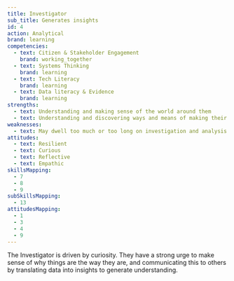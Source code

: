 ```yaml
---
title: Investigator
sub_title: Generates insights
id: 4
action: Analytical
brand: learning
competencies:
  - text: Citizen & Stakeholder Engagement
    brand: working_together
  - text: Systems Thinking
    brand: learning
  - text: Tech Literacy
    brand: learning
  - text: Data literacy & Evidence
    brand: learning
strengths:
  - text: Understanding and making sense of the world around them
  - text: Understanding and discovering ways and means of making their findings accessible and communicable to others.
weaknesses:
  - text: May dwell too much or too long on investigation and analysis. Might find it hard to stop investigating
attitudes:
  - text: Resilient
  - text: Curious
  - text: Reflective
  - text: Empathic
skillsMapping:
  - 7
  - 8
  - 9
subSkillsMapping:
  - 13
attitudesMapping: 
  - 1
  - 3
  - 4
  - 9
---
```


The Investigator is driven by curiosity. They have a strong urge to make sense of why things are the way they are, and communicating this to others by translating data into insights to generate understanding.